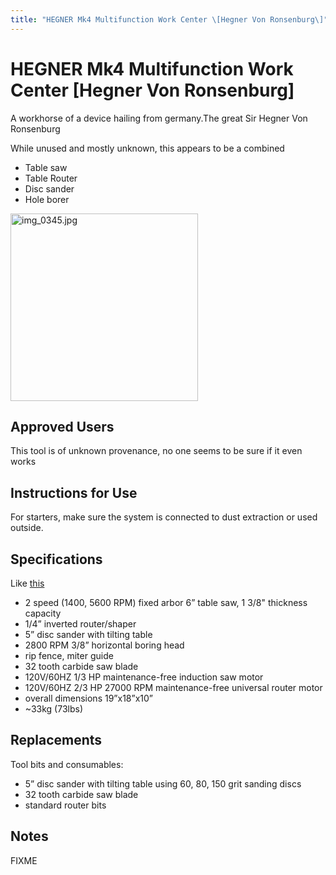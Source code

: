 ```yaml
---
title: "HEGNER Mk4 Multifunction Work Center \[Hegner Von Ronsenburg\]"
---
```

# HEGNER Mk4 Multifunction Work Center \[Hegner Von Ronsenburg\]

A workhorse of a device hailing from germany.The great Sir Hegner Von Ronsenburg

While unused and mostly unknown, this appears to be a combined

-   Table saw
-   Table Router
-   Disc sander
-   Hole borer

<img src="/tools/toolphotos/img_0345.jpg" class="align-left" width="300" alt="img_0345.jpg" />

## Approved Users

This tool is of unknown provenance, no one seems to be sure if it even works

## Instructions for Use

For starters, make sure the system is connected to dust extraction or used outside.

## Specifications

Like [this](https://www.advmachinery.com/p-30-accura-mk4-multifunction-work-center.aspx)

-   2 speed (1400, 5600 RPM) fixed arbor 6” table saw, 1 3/8" thickness capacity
-   1/4” inverted router/shaper
-   5” disc sander with tilting table
-   2800 RPM 3/8” horizontal boring head
-   rip fence, miter guide
-   32 tooth carbide saw blade
-   120V/60HZ 1/3 HP maintenance-free induction saw motor
-   120V/60HZ 2/3 HP 27000 RPM maintenance-free universal router motor
-   overall dimensions 19”x18”x10”
-   \~33kg (73lbs)

## Replacements

Tool bits and consumables:

-   5” disc sander with tilting table using 60, 80, 150 grit sanding discs
-   32 tooth carbide saw blade
-   standard router bits

## Notes

FIXME
